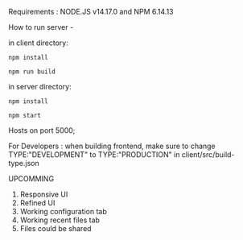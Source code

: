 Requirements :
NODE.JS v14.17.0 and NPM 6.14.13

How to run server -

in client directory:

```
npm install
```

```
npm run build
```

in server directory:

```
npm install
```

```
npm start
```

Hosts on port 5000;

For Developers :
when building frontend, make sure to change TYPE:"DEVELOPMENT" to TYPE:"PRODUCTION" in client/src/build-type.json

UPCOMMING

1. Responsive UI
2. Refined UI
3. Working configuration tab
4. Working recent files tab
5. Files could be shared
